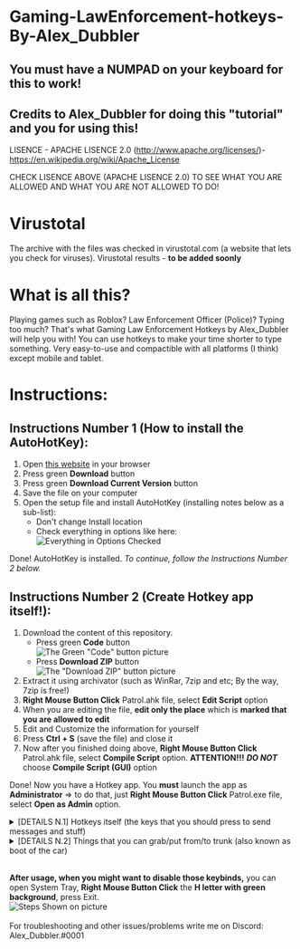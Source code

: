 # Gaming-LawEnforcement-hotkeys-By-Alex_Dubbler
## **You must have a NUMPAD on your keyboard for this to work!**
## Credits to Alex_Dubbler for doing this "tutorial" and you for using this!
LISENCE - APACHE LISENCE 2.0 (http://www.apache.org/licenses/)- https://en.wikipedia.org/wiki/Apache_License

CHECK LISENCE ABOVE (APACHE LISENCE 2.0) TO SEE WHAT YOU ARE ALLOWED AND WHAT YOU ARE NOT ALLOWED TO DO!

# Virustotal
The archive with the files was checked in virustotal.com (a website that lets you check for viruses). Virustotal results - **to be added soonly**

# What is all this?

Playing games such as Roblox? Law Enforcement Officer (Police)? Typing too much? That's what Gaming Law Enforcement Hotkeys by Alex_Dubbler will help you with!
You can use hotkeys to make your time shorter to type something. Very easy-to-use and compactible with all platforms (I think) except mobile and tablet.

# Instructions:

## Instructions Number 1 (How to install the AutoHotKey):
1. Open [this website](https://www.autohotkey.com/) in your browser
2. Press green **Download** button
3. Press green **Download Current Version** button
4. Save the file on your computer
5. Open the setup file and install AutoHotKey (installing notes below as a sub-list):
   - Don't change Install location
   - Check everything in options like here:
    <br> ![Everything in Options Checked](https://bit.ly/2VpkZCS) <br>

Done! AutoHotKey is installed. *To continue, follow the Instructions Number 2 below.*

## Instructions Number 2 (Create Hotkey app itself!):
1. Download the content of this repository. 
   - Press green **Code** button
    <br> ![The Green "Code" button picture](https://bit.ly/3yGpBml) <br>
   - Press **Download ZIP** button 
    <br> ![The "Download ZIP" button picture](https://bit.ly/3qZFXUt) <br>
2. Extract it using archivator (such as WinRar, 7zip and etc; By the way, 7zip is free!)
3. **Right Mouse Button Click** Patrol.ahk file, select **Edit Script** option
4. When you are editing the file, **edit only the place** which is **marked that you are allowed to edit**
5. Edit and Customize the information for yourself
6. Press **Ctrl + S** (save the file) and close it
7. Now after you finished doing above, **Right Mouse Button Click** Patrol.ahk file, select **Compile Script** option. **ATTENTION!!!** _**DO NOT**_ choose **Compile Script (GUI)** option

Done! Now you have a Hotkey app. You **must** launch the app as **Administrator** => to do that, just **Right Mouse Button Click** Patrol.exe file, select **Open as Admin** option.

<details>
 <summary>[DETAILS N.1] Hotkeys itself (the keys that you should press to send messages and stuff)</summary>
 
   ATTENTION!!!
 
 Types will be mentioned after the hotkeys:
   TYPE-1 = it will auto send the message
   TYPE-2 = you need to press / (in roblox, to open chat) and only then press the button itself
   
 ----------------  
 
 
 NUMPAD 0 = <callsign>, 80, LE *TYPE-1* <br>
 NUMPAD . (period) = *You wil be prompted message box what you want to put in a trunk. You can use the words from the [DETAILS N.2] below* *TYPE-1* <br>
 NUMPAD 1 = <callsign> *TYPE-2* <br>
 NUMPAD 2 = *RP of bashing the window of a car and getting out a driver with baton* *TYPE-1* <br>
 NUMPAD 3 = <department_name> 911. <Rank> <name> talking. What is the LOCATION of your emergency? *TYPE-1* <br>
 NUMPAD 4 = *RP of opening trunk and grabbing a thing that you should write yourself* *TYPE-1 but you have to write a thing name yourself* <br>
 NUMPAD 5 = <Rank> <name> with the <department_name>. *will auto send this*. Know why I stopped you? *if you want to send that, you should press enter*. *TYPE-1* <br>
 NUMPAD 6 = *You wil be prompted message box what you want to grab from a trunk. You can use the words from the [DETAILS N.2] below* *TYPE-1* <br>
 NUMPAD 7 = Sir, may I see your ID, license, proof of insurance? *TYPE-2 because if it is a FEMALE, change Sir to Ma'am* <br>
 NUMPAD 8 = -pins- *auto send* -cuffs- *auto send* *TYPE-1* <br>
 NUMPAD 9 = <callsign>, E.R. *you have to write where you are en route to then press enter yourself* *TYPE-1* <br>
 NUMPAD / = <callsign>, E.R. C2 *you have to write where you are en route to then press enter yourself* *TYPE-1* <br>
 NUMPAD * = <callsign>, E.R. C3 *you have to write where you are en route to then press enter yourself* *TYPE-1* <br>
 NUMPAD - = <callsign>, 97 *you have to write what scene you are on and then press enter yourself* *TYPE-1* <br>
 NUMPAD + = 10-71, *you have to write where the shots are fired and then press enter yourself* *TYPE-1* <br>
 NUMPAD Page Up = 20 of shots? *TYPE-1* <br>
 NUMPAD Page Down = /e *you have to write what you want only people in raido to see and then press enter yourself* *TYPE-1* <br> <br>
 
 Ctrl + J = <callsign>, PIT failed. *TYPE-1* <br>
 Ctrl + K = <calsign, PIT successfull. *TYPE-1* <br>
 Ctrl + L = LE *auto send* *cooldown 4.5 seconds* <callsign>, ATT *auto send* *TYPE-1* <br>
</details>

<details>
 <summary>[DETAILS N.2] Things that you can grab/put from/to trunk (also known as boot of the car)</summary>
  ATTENTION!!! Use the words that are after "=". Examples: v, mp, sp, rs, tv, flares <br>
   
  Vest = v, vest, V, Vest <br>
  MP5 = m, M, mp, MP, 5, mp5, MP5 <br>
  Spike Strips = s, sp, S, SP, spike, SPIKE, spikes, SPIKES <br>
  Riot Shield = rs, shield, riot, RS, SHIELD, RIOT <br>
  Traffic vest (reflective vest) = t, tv, T, TV, traffic, TRAFFIC, traffic vest, TRAFFIC VEST <br>
  Flares = flares, FLARES, Flares <br>
</details>

<br>

**After usage, when you might want to disable those keybinds,** you can open System Tray, **Right Mouse Button Click** the **H letter with green background**, press Exit. <br> ![Steps Shown on picture](https://bit.ly/3qVGt60)
<br>
<br>
For troubleshooting and other issues/problems write me on Discord: Alex_Dubbler.#0001
